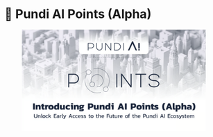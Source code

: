 # 🔵 Pundi AI Points (Alpha)

<figure><img src="../.gitbook/assets/Screenshot 2025-06-14 at 14.25.11.png" alt=""><figcaption></figcaption></figure>
